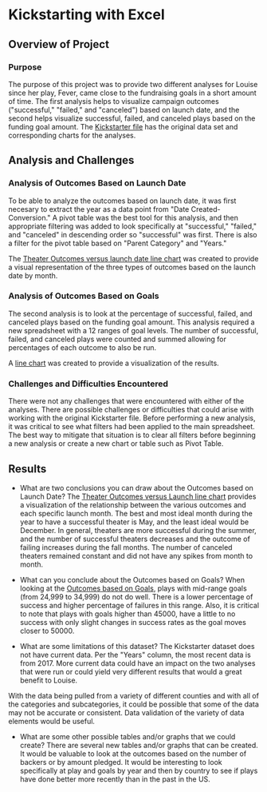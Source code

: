 # Kickstarting with Excel

## Overview of Project

### Purpose
The purpose of this project was to provide two different analyses for Louise since her play, Fever, came close to the fundraising goals in a short amount of time. The first analysis helps to visualize campaign outcomes ("successful," "failed," and "canceled") based on launch date, and the second helps visualize successful, failed, and canceled plays based on the funding goal amount. The [Kickstarter file](Kickstarter_Challenge.zip) has the original data set and corresponding charts for the analyses. 

## Analysis and Challenges

### Analysis of Outcomes Based on Launch Date
To be able to analyze the outcomes based on launch date, it was first necesary to extract the year as a data point from "Date Created-Conversion." A pivot table was the best tool for this analysis, and then appropriate filtering was added to look specifically at "successful," "failed," and "canceled" in descending order so "successful" was first. There is also a filter for the pivot table based on "Parent Category" and "Years."

The [Theater Outcomes versus launch date line chart](resources/Theater_Outcomes_vs_Launch.png) was created to provide a visual representation of the three types of outcomes based on the launch date by month. 

### Analysis of Outcomes Based on Goals
The second analysis is to look at the percentage of successful, failed, and canceled plays based on the funding goal amount. This analysis required a new spreadsheet with a 12 ranges of goal levels. The number of successful, failed, and canceled plays were counted and summed allowing for percentages of each outcome to also be run. 

A [line chart](resources/Outcomes_vs_Goals.png) was created to provide a visualization of the results.

### Challenges and Difficulties Encountered
There were not any challenges that were encountered with either of the analyses. There are possible challenges or difficulties that could arise with working with the original Kickstarter file. Before performing a new analysis, it was critical to see what filters had been applied to the main spreadsheet. The best way to mitigate that situation is to clear all filters before beginning a new analysis or create a new chart or table such as Pivot Table. 

## Results

- What are two conclusions you can draw about the Outcomes based on Launch Date?
The [Theater Outcomes versus Launch line chart](resources/Theater_Outcomes_vs_Launch.png) provides a visualization of the relationship between the various outcomes and each specific launch month. The best and most ideal month during the year to have a successful theater is May, and the least ideal would be December. In general, theaters are more successful during the summer, and the number of successful theaters decreases and the outcome of failing increases during the fall months. The number of canceled theaters remained constant and did not have any spikes from month to month. 

- What can you conclude about the Outcomes based on Goals?
When looking at the [Outcomes based on Goals](resources/Outcomes_vs_Goals.png), plays with mid-range goals (from 24,999 to 34,999) do not do well. There is a lower percentage of success and higher percentage of failures in this range. Also, it is critical to note that plays with goals higher than 45000, have a little to no success with only slight changes in success rates as the goal moves closer to 50000. 

- What are some limitations of this dataset?
The Kickstarter dataset does not have current data. Per the "Years" column, the most recent data is from 2017. More current data could have an impact on the two analyses that were run or could yield very different results that would a great benefit to Louise. 

With the data being pulled from a variety of different counties and with all of the categories and subcategories, it could be possible that some of the data may not be accurate or consistent. Data validation of the variety of data elements would be useful. 

- What are some other possible tables and/or graphs that we could create?
There are several new tables and/or graphs that can be created. It would be valuable to look at the outcomes based on the number of backers or by amount pledged. It would be interesting to look specifically at play and goals by year and then by country to see if plays have done better more recently than in the past in the US. 

